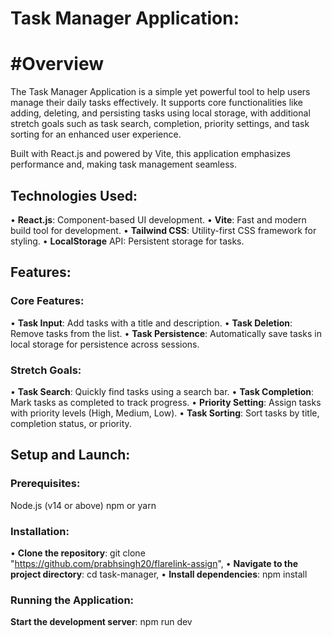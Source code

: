 # Task Manager Application:
# #Overview
The Task Manager Application is a simple yet powerful tool to help users manage their daily tasks effectively. It supports core functionalities like adding, deleting, and persisting tasks using local storage, with additional stretch goals such as task search, completion, priority settings, and task sorting for an enhanced user experience.

Built with React.js and powered by Vite, this application emphasizes performance and, making task management seamless.

## Technologies Used:

• **React.js**: Component-based UI development.
• **Vite**: Fast and modern build tool for development.
• **Tailwind CSS**: Utility-first CSS framework for styling.
• **LocalStorage** API: Persistent storage for tasks.

## Features:

### Core Features:

• **Task Input**: Add tasks with a title and description.
• **Task Deletion**: Remove tasks from the list.
• **Task Persistence**: Automatically save tasks in local storage for persistence across sessions.

### Stretch Goals:

• **Task Search**: Quickly find tasks using a search bar.
• **Task Completion**: Mark tasks as completed to track progress.
• **Priority Setting**: Assign tasks with priority levels (High, Medium, Low).
• **Task Sorting**: Sort tasks by title, completion status, or priority.

## Setup and Launch:

### Prerequisites:
Node.js (v14 or above)
npm or yarn

### Installation:

• **Clone the repository**: git clone "https://github.com/prabhsingh20/flarelink-assign",
• **Navigate to the project directory**: cd task-manager,
• **Install dependencies**: npm install

### Running the Application:
**Start the development server**: npm run dev
